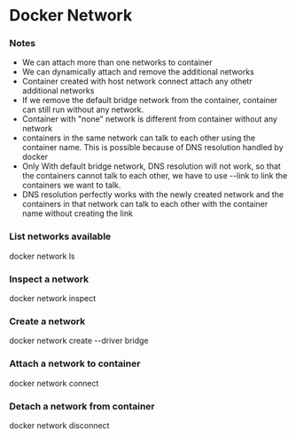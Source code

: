 # Docker Network

### Notes
* We can attach more than one networks to container
* We can dynamically attach and remove the additional networks
* Container created with host network connect attach any othetr additional networks
* If we remove the default bridge network from the container, container can still run without any network.
* Container with "none" network is different from container without any network
* containers in the same network can talk to each other using the container name. This is possible because of DNS resolution handled by docker
* Only With default bridge network, DNS resolution will not work, so that the containers cannot talk to each other, we have to use --link to link the containers we want to talk.
* DNS resolution perfectly works with the newly created network and the containers in that network can talk to each other with the container name without creating the link

### List networks available
docker network ls

### Inspect a network
docker network inspect

### Create a network
docker network create --driver bridge

### Attach a network to container
docker network connect

### Detach a network from container
docker network disconnect
